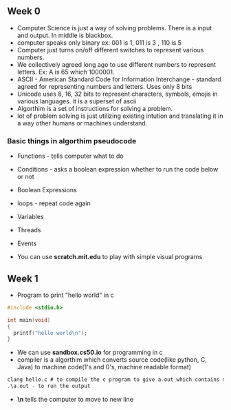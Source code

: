 ## Week 0
* Computer Science is just a way of solving problems. There is a input and output. In middle is blackbox.
* computer speaks only binary ex: 001 is 1, 011 is 3 , 110 is 5
* Computer just turns on/off different switches to represent various numbers.
* We collectively agreed long ago to use different numbers to represent letters. Ex: A is 65 which 1000001.
* ASCII - American Standard Code for Information Interchange - standard agreed for representing numbers and letters. Uses only 8 bits
* Unicode uses 8, 16, 32 bits to represent characters, symbols, emojis in various languages. it is a superset of ascii
* Algorthim is a set of instructions for solving a problem.
* lot of problem solving is just utilizing existing intution and translating it in a way other humans or machines understand.

### Basic things in algorthim pseudocode
* Functions - tells computer what to do
* Conditions - asks a boolean expression whether to run the code below or not
* Boolean Expressions
* loops - repeat code again
* Variables
* Threads
* Events

* You can use **scratch.mit.edu** to play with simple visual programs

## Week 1
* Program to print "hello world" in c
```c
#include <stdio.h>

int main(void)
{
  printf("hello world\n");
}
```

* We can use **sandbox.cs50.io** for programming in c
* compiler is a algorthim which converts source code(like python, C, Java) to machine code(1's and 0's, machine readable format)
```c
clang hello.c # to compile the c program to give a.out which contains machine code
.\a.out - to run the output
```

* **\n** tells the computer to move to new line

